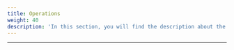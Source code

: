 ```yaml
---
title: Operations
weight: 40
description: 'In this section, you will find the description about the operations using Beagle's DSL.'
---
```


---